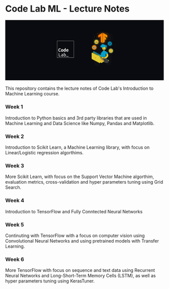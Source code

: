# Code Lab ML - Lecture Notes

![Code Lab ML Banner](assets/banner.jpg)

This repository contains the lecture notes of Code Lab's Introduction to Machine Learning course.

### Week 1

Introduction to Python basics and 3rd party libraries that are used in Machine Learning and Data Science like Numpy, Pandas and Matplotlib.

### Week 2

Introduction to Scikit Learn, a Machine Learning library, with focus on Linear/Logistic regression algorthims.

### Week 3

More Scikit Learn, with focus on the Support Vector Machine algorthim, evaluation metrics, cross-validation and hyper parameters tuning using Grid Search.

### Week 4

Introduction to TensorFlow and Fully Conntected Neural Networks

### Week 5

Continuting with TensorFlow with a focus on computer vision using Convolutional Neural Networks and using pretrained models with Transfer Learning.

### Week 6

More TensorFlow with focus on sequence and text data using Recurrent Neural Networks and Long-Short-Term Memory Cells (LSTM), as well as hyper parameters tuning using KerasTuner.
